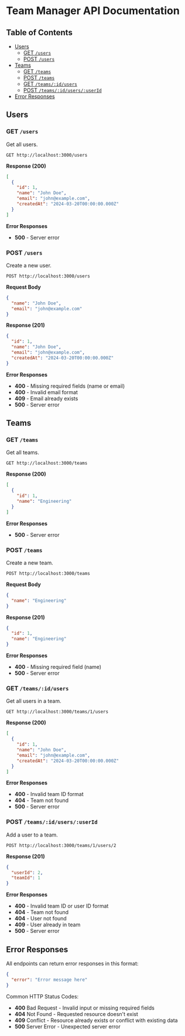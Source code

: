 # Team Manager API Documentation

## Table of Contents
- [Users](#users)
  - [GET `/users`](#get-users)
  - [POST `/users`](#post-users)
- [Teams](#teams)
  - [GET `/teams`](#get-teams)
  - [POST `/teams`](#post-teams)
  - [GET `/teams/:id/users`](#get-teamsidusers)
  - [POST `/teams/:id/users/:userId`](#post-teamsidusersuserid)
- [Error Responses](#error-responses)

## Users

### GET `/users`
Get all users.

```
GET http://localhost:3000/users
```

**Response (200)**
```json
[
  {
    "id": 1,
    "name": "John Doe",
    "email": "john@example.com",
    "createdAt": "2024-03-20T00:00:00.000Z"
  }
]
```

**Error Responses**
- **500** - Server error

### POST `/users`
Create a new user.

```
POST http://localhost:3000/users
```

**Request Body**
```json
{
  "name": "John Doe",
  "email": "john@example.com"
}
```

**Response (201)**
```json
{
  "id": 1,
  "name": "John Doe",
  "email": "john@example.com",
  "createdAt": "2024-03-20T00:00:00.000Z"
}
```

**Error Responses**
- **400** - Missing required fields (name or email)
- **400** - Invalid email format
- **409** - Email already exists
- **500** - Server error

## Teams

### GET `/teams`
Get all teams.

```
GET http://localhost:3000/teams
```

**Response (200)**
```json
[
  {
    "id": 1,
    "name": "Engineering"
  }
]
```

**Error Responses**
- **500** - Server error

### POST `/teams`
Create a new team.

```
POST http://localhost:3000/teams
```

**Request Body**
```json
{
  "name": "Engineering"
}
```

**Response (201)**
```json
{
  "id": 1,
  "name": "Engineering"
}
```

**Error Responses**
- **400** - Missing required field (name)
- **500** - Server error

### GET `/teams/:id/users`
Get all users in a team.

```
GET http://localhost:3000/teams/1/users
```

**Response (200)**
```json
[
  {
    "id": 1,
    "name": "John Doe",
    "email": "john@example.com",
    "createdAt": "2024-03-20T00:00:00.000Z"
  }
]
```

**Error Responses**
- **400** - Invalid team ID format
- **404** - Team not found
- **500** - Server error

### POST `/teams/:id/users/:userId`
Add a user to a team.

```
POST http://localhost:3000/teams/1/users/2
```

**Response (201)**
```json
{
  "userId": 2,
  "teamId": 1
}
```

**Error Responses**
- **400** - Invalid team ID or user ID format
- **404** - Team not found
- **404** - User not found
- **409** - User already in team
- **500** - Server error

## Error Responses

All endpoints can return error responses in this format:

```json
{
  "error": "Error message here"
}
```

Common HTTP Status Codes:
- **400** Bad Request - Invalid input or missing required fields
- **404** Not Found - Requested resource doesn't exist
- **409** Conflict - Resource already exists or conflict with existing data
- **500** Server Error - Unexpected server error 
 
